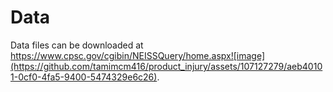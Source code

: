 # Data
Data files can be downloaded at https://www.cpsc.gov/cgibin/NEISSQuery/home.aspx![image](https://github.com/tamimcm416/product_injury/assets/107127279/aeb40101-0cf0-4fa5-9400-5474329e6c26).
